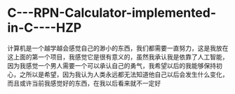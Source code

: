 # C---RPN-Calculator-implemented-in-C----HZP
计算机是一个越学越会感觉自己的渺小的东西，我们都需要一直努力，这是我放在这上面的第一个项目，我感觉它是很有意义的，虽然我承认我是依靠了人工智能，因为我感觉一个男人需要一个可以承认自己的勇气，我希望以后的我能够保持初心，之所以是希望，因为我认为人类永远都无法知道他自己以后会发生什么变化，而且或许当前我感觉好的东西，在我以后看来就不一定好    
